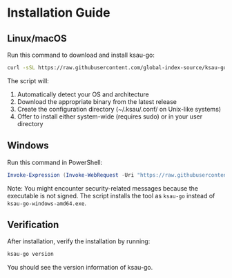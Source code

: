 # Installation Guide

## Linux/macOS
Run this command to download and install ksau-go:
```bash
curl -sSL https://raw.githubusercontent.com/global-index-source/ksau-go/master/setup.sh | bash
```
The script will:
1. Automatically detect your OS and architecture
2. Download the appropriate binary from the latest release
3. Create the configuration directory (~/.ksau/.conf/ on Unix-like systems)
4. Offer to install either system-wide (requires sudo) or in your user directory

## Windows
Run this command in PowerShell:
```powershell
Invoke-Expression (Invoke-WebRequest -Uri "https://raw.githubusercontent.com/global-index-source/ksau-go/master/install.ps1").Content
```
Note: You might encounter security-related messages because the executable is not signed. The script installs the tool as `ksau-go` instead of `ksau-go-windows-amd64.exe`.


## Verification
After installation, verify the installation by running:
```bash
ksau-go version
```
You should see the version information of ksau-go.
